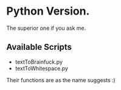 # Python Version. 
The superior one if you ask me.

## Available Scripts
* textToBrainfuck.py
* textToWhitespace.py

Their functions are as the name suggests :)